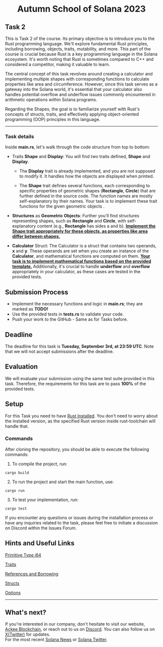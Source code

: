 
<div align="center">

# Autumn School of Solana 2023
</div>

## Task 2
This is Task 2 of the course. Its primary objective is to introduce you to the Rust programming language. We'll explore fundamental Rust principles, including borrowing, objects, traits, mutability, and more. This part of the course is crucial because Rust is a key programming language in the Solana ecosystem. It's worth noting that Rust is sometimes compared to C++ and considered a competitor, making it valuable to learn.

The central concept of this task revolves around creating a calculator and implementing multiple shapes with corresponding functions to calculate properties like area and circumference. However, since this task serves as a gateway into the Solana world, it's essential that your calculator also handles potential overflow and underflow issues commonly encountered in arithmetic operations within Solana programs.

Regarding the Shapes, the goal is to familiarize yourself with Rust's concepts of structs, traits, and effectively applying object-oriented programming (OOP) principles in this language.

-----

### Task details
Inside **main.rs**, let's walk through the code structure from top to bottom:

- Traits **Shape** and **Display**: You will find two traits defined, **Shape** and **Display**.
    - The **Display** trait is already implemented, and you are not supposed to modify it. It handles how the objects are displayed when printed.

    - The **Shape** trait defines several functions, each corresponding to specific properties of geometric shapes (**Rectangle**, **Circle**) that are further defined in the source code. The function names are mostly self-explanatory by their names. Your task is to implement these trait functions for the given geometric objects .

- **Structures** as **Geometric Objects**: Further you'll find structures representing shapes, such as **Rectangle** and **Circle**, with self-explanatory content (e.g., **Rectangle** has sides a and b). **<u>Implement the Shape trait appropriately for these objects, as properties like area differ between shapes.</u>**

- **Calculator** Struct: The Calculator is a struct that contains two operands, **x** and **y**. These operands are set when you create an instance of the **Calculator**, and mathematical functions are computed on them. **<u>Your task is to implement mathematical functions based on the provided template.</u>** Additionally, it's crucial to handle **underflow** and **overflow** appropriately in your calculator, as these cases are tested in the provided tests.


## Submission Process
- Implement the necessary functions and logic in **main.rs**; they are marked as **TODO!**
- Use the provided tests in **tests.rs** to validate your code.
- Push your work to the GitHub - Same as for Tasks before.

## Deadline
The deadline for this task is **Tuesday, September 3rd, at 23:59 UTC**. Note that we will not accept submissions after the deadline.

## Evaluation
We will evaluate your submission using the same test suite provided in this task. Therefore, the requirements for this task are to pass **100%** of the provided tests.

## Setup
For this Task you need to have [Rust Installed](https://www.rust-lang.org/tools/install). You don't need to worry about the installed version, as the specified Rust version inside rust-toolchain will handle that.

### Commands
After cloning the repository, you should be able to execute the following commands:

1. To compile the project, run:
```
cargo build
```

2. To run the project and start the main function, use:
```
cargo run
```

3. To test your implementation, run:
```
cargo test
```

If you encounter any questions or issues during the installation process or have any inquiries related to the task, please feel free to initiate a discussion on Discord within the Issues Forum.

## Hints and Useful Links
[Primitive Type i64](https://doc.rust-lang.org/std/primitive.i64.html)

[Traits](https://doc.rust-lang.org/book/ch10-02-traits.html)

[References and Borrowing](https://doc.rust-lang.org/book/ch04-02-references-and-borrowing.html?highlight=borrow#references-and-borrowing)

[Structs](https://doc.rust-lang.org/book/ch05-01-defining-structs.html)

[Options](https://doc.rust-lang.org/std/option/)

-----

## What's next?
If you're interested in our company, don't hesitate to visit our website, [Ackee Blockchain](https://ackeeblockchain.com), or reach out to us on [Discord](https://discord.gg/x7qXXnGCsa). You can also follow us on [X(Twitter)](https://twitter.com/ackeeblockchain?lang=en) for updates.\
For the most recent [Solana News](https://solana.com/news) or [Solana Twitter](https://twitter.com/solana).
